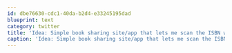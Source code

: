```yaml
---
id: dbe76630-cdc1-40da-b2d4-e33245195dad
blueprint: text
category: twitter
title: 'Idea: Simple book sharing site/app that lets me scan the ISBN with my phone and auto upload as "available for trade"'
caption: 'Idea: Simple book sharing site/app that lets me scan the ISBN with my phone and auto upload as "available for trade"'
---
```

